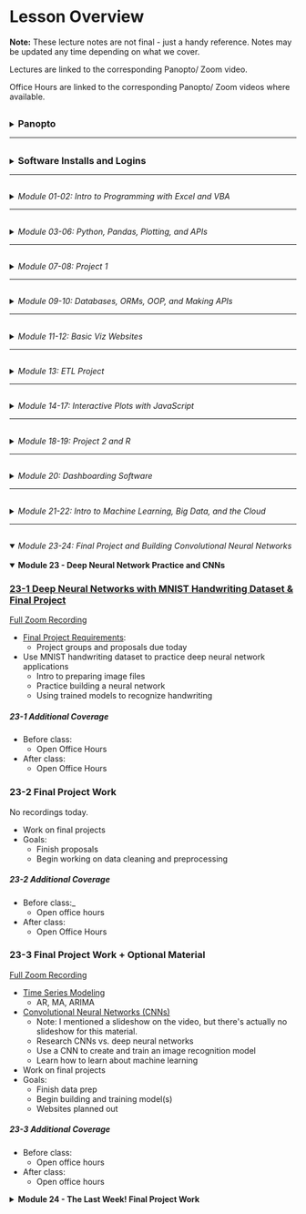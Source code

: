<!-- @format -->

# Lesson Overview

**Note:** These lecture notes are not final - just a handy reference. Notes may be updated any time depending on what we cover.

Lectures are linked to the corresponding Panopto/ Zoom video.

Office Hours are linked to the corresponding Panopto/ Zoom videos where available.

## <!-- 00 Panopto -->

<details><summary><h3 style="display: inline; padding-top: 0">Panopto</h3></summary>

_**NOTE:** As of day 11-3, Panopto has been discontinued as a Trilogy/ 2U resource. The Panopto recordings before that date should (?) continue to be accessible to you forever (but if they aren't, please use the Zoom links). For all lectures 11-3 and later, you will need to use the Zoom links._

Panopto recordings are searchable! Both audio and video feeds are processed.

To search within a specific video, open the video. The search bar appears on the left, under the camera feed. You can search multiple videos by using the search bar at the top of a Panopto folder.

Links to our class's Panopto folders are below. As part of your tuition, you have access to these videos forever.

Recordings:

* [Lecture Recordings](https://codingbootcamp.hosted.panopto.com/Panopto/Pages/Sessions/List.aspx?folderID=2c76d6e4-8319-419b-a635-ac8c003c1a6a)
* Office Hours Recordings
  + [Homework Help and Solutions](https://codingbootcamp.hosted.panopto.com/Panopto/Pages/Sessions/List.aspx?folderID=3e647d04-dc2b-4c88-9d07-ac8c01721eb8)
  + [Misc (i.e. Git tutorials, installs, career services chats)](https://codingbootcamp.hosted.panopto.com/Panopto/Pages/Sessions/List.aspx?folderID=b128a7f9-6114-4e56-8bc5-ac8c01725a4f)
  + [Open Office Hours Recordings (not always recorded, but when they are, they're here)](https://codingbootcamp.hosted.panopto.com/Panopto/Pages/Sessions/List.aspx?folderID=8efab66d-f657-4bec-8cab-acb60031f398)

<details><summary>Raw Files:</summary>
In case I forgot to include something in the processed videos above, you can check out the full class folder here:

* [Class Panopto Recordings](https://codingbootcamp.hosted.panopto.com/Panopto/Pages/Sessions/List.aspx?folderID=188ece76-73ee-44c8-ba5b-ac8b017afaad)
  + Contains all recordings (lecture, office hours, _and copies of the raw recordings before I combine them_).
  + Searching this folder will return duplicates because it includes those raw copies.
  + You can't see folders, so this will look empty (I put all the videos in folders). But you can search with the bar at the top and the videos will show up in the search results.

</details>

</details>

---

## <!-- 00 Installs -->

<details><summary><h3 style="display: inline; padding-top: 0">Software Installs and Logins</h3></summary>

Please consult your prework for the basic programs we install, such as Git Bash and Anaconda.

This list contains only the additional installs and API signups we cover in class.

You are free to use additional libraries for your projects; this list is just a reference.

<details><summary><strong>Excel Addons</strong></summary>

* Statistics Addon (Moving Average)
* Enable Developer Tools (VBA)

</details>

<details><summary><strong>VSCode Plugins</strong></summary>

* Windows users: Set Git Bash to your primary terminal.
* Rainbow CSV
* [Git Graph](https://marketplace.visualstudio.com/items?itemName=mhutchie.git-graph)
* Live Share
* Python (may already be installed)
* [SQLite](https://marketplace.visualstudio.com/items?itemName=alexcvzz.vscode-sqlite)
* Live Server

</details>

<details><summary><strong>Chrome Extensions</strong></summary>

* JSON Formatter (just google "json formatter chrome" and install whatever comes up first, they're all pretty much the same)

</details>

<details><summary><strong>Jupyter Extensions</strong></summary>

Be sure you are in your `PythonData` environment before running these install commands, or you'll install your extensions to the wrong environment.

* <details><summary>Enable Jupyter Extensions - DO THIS FIRST</summary>

  + Jupyter Lab
    - Be sure you've updated Jupyter: `pip install -U jupyterlab`.
    - If you don't see the Puzzle Icon on the left sidebar:
      - Install the latest version of nodejs from the node.js website.
      - Restart Jupyter
    - Click the puzzle icon on the left sidebar. Accept the disclaimer to enable extensions.
  + Jupyter Notebook

    - `pip install jupyter_contrib_nbextensions`
    - `jupyter contrib nbextension install --user`
    - Restart Jupyter and you should now see the "nbextensions" tab on the file directory page. Go there to read about and install all the supported Jupyter Notebook plugins, such as Hinterland (auto-complete).
    </details>

</details>

<details><summary><strong>Python Libraries</strong></summary>

* Anaconda
* `conda create -n PythonData python=3.6 anaconda`
* `citipy` (used for Homework only)
* `census`
* `gmaps` (Jupyter Extension)
* `conda install tensorflow` (doesn't work if you use pip)
* `mrjob`

</details>

<details><summary><strong>APIs</strong></summary>

* [SpaceX API](https://github.com/r-spacex/SpaceX-API)
* [Star Wars API](https://swapi.dev/)
* [A small NYT headlines scraper](http://nyt-mongo-scraper.herokuapp.com/api/headlines)
* [TVmaze API's Show Search endpoint](https://www.tvmaze.com/api#show-search)
* [World Bank API](https://datahelpdesk.worldbank.org/knowledgebase/topics/125589-developer-information)
* Requires sign up:
  + [OMDb API](http://www.omdbapi.com/apikey.aspx)
  + [New York Times API](https://developer.nytimes.com/accounts/create)
  + [OpenWeatherMap](https://openweathermap.org/guide#how)
  + [Quandl (stocks)](https://docs.quandl.com/docs#section-authentication)
  + [Mapbox](https://docs.mapbox.com/api/#access-tokens)
  + US Census API
  + Google Maps APIs (Maps JavaScript, Geocoding, and Places APIs)

</details>

<details><summary><strong>Databases</strong></summary>

* Postgres
  + Install both Postgres and PgAdmin
  + Mac Users: We recommend using homebrew to install postgres
* MongoDB
  + Windows Users: You may need to create your `C:\data\db` folder manually.
    - You should add the `bin` folder from your Mongo install to your Windows path.
    - You should see Mongo in your Windows Services list. _If you don't, you can still run mongo by using a terminal to run `mongod` in the background._
  + Mac Users: We recommend using homebrew to install mongo, and start your server with `brew services run mongodb-community`. You should now be able to read/ write to your MongoDB database.

</details>

<details><summary><strong>Cloud Systems</strong></summary>

* Heroku CLI (needed to deploy Flask applications to Heroku)
* Google CoLab - Hosted Jupyter Notebooks
  + We use these for machine learning at the end of class, but these are also a good way to get going with Python and Jupyter if you can't install locally.

</details>

</details>

---

## <!-- 01-02 Excel, VBA -->

<details><summary><em>Module 01-02: Intro to Programming with Excel and VBA</em></summary>

<br/>

<details><summary><strong>Module 01 - Excel</strong></summary>

### [01-1 Course Intro](https://codingbootcamp.hosted.panopto.com/Panopto/Pages/Viewer.aspx?id=945aebe9-2ac7-4112-8b25-ac8b018498d6)

[Zoom Recording](https://zoom.us/rec/share/VelJsDmIXp1E22mo9jBV0RH84kSuTrvZYrJByIc2d7n6w0cqfd_mi84j3DNA9g-m.8j8kRfchlyr8gxva)

* Introductions
* Thought experiments
* Data Modeling Strategy (Analytics Paradigm)

##### 01-1 Additional Coverage

* [Git Intro 1](https://codingbootcamp.hosted.panopto.com/Panopto/Pages/Viewer.aspx?id=ba3c7078-083f-44dd-9d7b-ac8c002bd395)
  + `git clone`
  + `git pull`
  + _Never_ edit files in the cloned folder!
    - Copy to "InClass" instead.
  + Bash Commands: `ls`, `cd`, `..`,  `open` (`explorer` on windows), `pwd`

### [01-2 Excel Basics](https://codingbootcamp.hosted.panopto.com/Panopto/Pages/Viewer.aspx?id=deaa8e10-66a1-46b5-9fc4-ac8d017d8fd3)

[Zoom Recording](https://zoom.us/rec/share/eiE-MNi53gYlq6Ku47iZXzdPWgCRWjD0XT2YD5gQlPvRkgVzwPXAhl88svKyvOFx._4NTCFe3ca-5rX7Q)

The first ~10 mins of this recording are missing, I go through how to navigate the Github repo. Read though the [README.md](../README.md) and this file, [00-Lecture-Overview](), to see what I covered.

* Functions and arguments
* Pivot Tables
* Formatting
* Vlookup
* Named Ranges
* Multiple worksheets
* Conditionals

##### 01-2 Additional Coverage

* [Git Intro 2](https://codingbootcamp.hosted.panopto.com/Panopto/Pages/Viewer.aspx?id=0a51cb65-a3a2-4762-9f9d-ac8e002cf338)
  + Git Installation
  + Adding SSH Key
  + (Training Wheels) "Open Terminal Window Here" from Finder and "Open Git Bash Here" from Windows Explorer
  + Review:
    - `git clone`
    - `git pull`
    - _Never_ edit files in the cloned folder!
      - Copy to "InClass" instead.
    - Bash Commands: `ls`, `cd`, `..`, `open` (`explorer` on windows), `pwd`
* Open OH for TA assistance (custom for questions/ install issues)

### [01-3 Excel Charting](https://codingbootcamp.hosted.panopto.com/Panopto/Pages/Viewer.aspx?id=43f4346a-f834-4b34-9e7b-ac8f00e95262)

[Zoom Recording](https://zoom.us/rec/share/fmOz8_8Wl1-GOzPdAeYYQEPCy2Jcw_qSDLBnQdnTf6qswoYTrRN7zttcqyrA4jQ.82I9y2-cjvPCI-Es)

* Line, Scatter, Bar, Pie charts
* Trend lines
* Pivot Charts
* Statistical Summaries
  + Variance, Standard Deviation
  + Z-Score
  + Outliers, Quartiles, Quantiles
  + Box-and-Whisker Plots

##### 01-3 Additional Coverage

* [01 Excel Homework Help 1/1](https://codingbootcamp.hosted.panopto.com/Panopto/Pages/Viewer.aspx?id=6f9e4a43-15a8-41d5-8960-ac8f0121f79a)
  + Conditional Formatting
  + Pivot Table Breakout Columns
  + Class Questions
    - Splitting categories
    - Date conversion
    - Finding live campaigns
    - Variance & Std Deviation
* Open Office Hours for install help/ questions

</details>

<details><summary><strong>Module 02 - VBA</strong></summary>

### [02-1 VBA Day 1 - Intro to Programming](https://codingbootcamp.hosted.panopto.com/Panopto/Pages/Viewer.aspx?id=6878a1ba-2284-4be5-bcca-ac920179fdf2)

[Zoom Recording](https://zoom.us/rec/share/ppVQMz497qsaYR6m9c1g_Ha13-rLeCjA-50lfeZagd2jRUlnu4kguONyp9sbAwtl.Yed1O_L7ildQuSAb)

* Installs
  + VSCode
    - Git Bash/ Terminal Integration
  + Excel Developer Tools
  + Excel Statistics Addon (for moving average calcs)
* Hello World!
* Excel Buttons
* Accessing Cells and Ranges in VBA
* Fundamentals of programming
  + Primitives (aka basic types)
  + Conditionals - `If`, `Elseif`, `Else`, `End If`
* Basics of navigating bash terminals
  + Bash Commands: `mkdir`, `~`, `code`, `cp`

##### 02-1 Additional Coverage

* After Class:
  + [02 VBA Homework Help 1/3](https://codingbootcamp.hosted.panopto.com/Panopto/Pages/Viewer.aspx?id=039eeab3-e6d4-4b6f-a2d1-ac93002bf51d)
    - Review of VSCode set up and creating a git repo (used a local repo tonight)
    - Getting started - reading values out of columns

### [02-2 VBA Day 2 - Loops](https://codingbootcamp.hosted.panopto.com/Panopto/Pages/Viewer.aspx?id=1c3aea1c-8b4d-4a60-acaa-ac94017e222f)

[Zoom Recording](https://zoom.us/rec/share/0KmRA_77KwCVgl_vbj7tPa2HxETLNBNF5pnu2eUFEQDTBmyU4wnXDwYtrt6wRpVC.s1W9NVKDOpEVd2KA)

* 2-1 Review Ex 09-10
* Warm up: 2-1 Ex 11
* Loops
* Conditionals (includes 2-1 Ex 12, 13)
* Installations for Module 3
  + Jupyter Notebook
  + Conda
  + Python

##### 02-2 Additional Coverage

* After Class:
  + [02 VBA Homework Help 2/3](https://codingbootcamp.hosted.panopto.com/Panopto/Pages/Viewer.aspx?id=36bfc6b0-594b-4b42-8ecc-ac9500165044)

### [02-3 VBA Day 3 - More Practice](https://codingbootcamp.hosted.panopto.com/Panopto/Pages/Viewer.aspx?id=65c42e5c-c01b-4954-ad66-ac9600ea57b5)

[Zoom Recording](https://zoom.us/rec/share/EDZ7fB3Q7SjF5o-pX3X_QwCcwMQFcYJGyhOvaLP1OYi8h01oWZTd2BNIk2BlnAm3.qISPBlONhBoRyy-j)

* Formatting sheets with VBA
* Nested Loops
* Lots of practice

##### 02-3 Additional Coverage

_No office hours before class._

* After Class:
  + [02 VBA Homework Help 3/3 - Creating a Github Repo](https://codingbootcamp.hosted.panopto.com/Panopto/Pages/Viewer.aspx?id=2b220836-c9c3-4b71-bfde-ac9601262249)

</details>

</details>

---

## <!-- 03-06 Python, Pd, Plots, JSON -->

<details><summary><em>Module 03-06: Python, Pandas, Plotting, and APIs</em></summary>

<br/>

<details><summary><strong>Module 03 - Python</strong></summary>

### [03-1 Python Day 1 - Intro to Programming](https://codingbootcamp.hosted.panopto.com/Panopto/Pages/Viewer.aspx?id=f26bdb6c-4160-4fb1-b0d1-ac9b0014dfc1)

[Zoom Recording](https://zoom.us/rec/share/4R8DGCJueVRRIMttMkEaR1Sru2EKXETTStLsBlo6SyTaC1oiFwjdr_X1Tv0eQzwA.AxyogBFtlgM-kbRe)

* Review Installations and PythonData environment
* Variables
* User Input
* Conditionals - `if`, `elif`, `else`
* Loops - `for` and **`while`**

##### 03-1 Additional Coverage

* Before Class:
  + 03 Python Installation Help
* After Class:
  + 03 Python Installation Help

### [03-2 Python Day 2 - CSVs, Python, and Lists](https://codingbootcamp.hosted.panopto.com/Panopto/Pages/Viewer.aspx?id=d1528e56-f864-4e8c-b13a-aca70183d34b)

[Zoom Recording](https://zoom.us/rec/share/meIovFPS_nXNvz5_BqglfKMr7MNFl6uB6VjLa-P0A4bL19LBRKyL-UrOSnm07EQ8.pN61E6sb2gLjjdfL)

* Review Python, VSCode, Git
* Conditionals - `if`, `elif`, `else`
* Loops - `for` and `while`
* Read/ write CSVs

##### 03-2 Additional Coverage

* Before Class:
  + Open Office Hours
* After Class:
  + [03 Python Homework Help 1/3 + Git LFS Install Help](https://codingbootcamp.hosted.panopto.com/Panopto/Pages/Viewer.aspx?id=b8ed0a29-1b4a-4817-a151-aca8002ccc5b)

### [03-3 Python Day 3 - Intermediate Python](https://codingbootcamp.hosted.panopto.com/Panopto/Pages/Viewer.aspx?id=f4d1e63f-83bb-4172-b10e-aca901833eba)

[Zoom Recording](https://zoom.us/rec/share/B_is_r9vb4vumdYez4HUN4X4h4ccwYvoBnDs5NofiKQWGDrPmetk_RpNDHnuzJmu.nZCxpbHwus-4AEyP)

* Dictionaries
* List Comprehensions
  + Btw, you can also do dictionary comprehensions ...
    - ... but we won't cover that just yet.
    - If you're comfortable with list comprehensions, check 'em out!
* Functions
  + Later on, we'll talk about using lists and dictionaries to pass arguments to functions
  + aka `*args` and `**kwargs`.
* Sets (Extra Material)

##### 03-3 Additional Coverage

* Before Class:
  + 03 Python Installation Help
* After Class:
  + [01 Excel Homework Solution](https://codingbootcamp.hosted.panopto.com/Panopto/Pages/Viewer.aspx?id=4109e75c-e5ab-4ab5-b7a2-acaa00310789)
  + [03 Python Help 2/3](https://codingbootcamp.hosted.panopto.com/Panopto/Pages/Viewer.aspx?id=b9996c0f-bb81-4aa2-8eba-acaa002c4c2b)

</details>

<details><summary><strong>Module 04 - Pandas</strong></summary>

### [04-1 Pandas Day 1 - Intro to DataFrames](https://codingbootcamp.hosted.panopto.com/Panopto/Pages/Viewer.aspx?id=35515ab7-1467-466e-a01e-acab00e7b104)

[Zoom Recording](https://zoom.us/rec/share/KaSkjCh3OJra4nkaGJQsW0C0ie0pS6UQkCtqRRSuHnS2Xrbgq2J3NJ22Q6_a5aA.NMb8-KZOK6GKNu3O)

* Intro to Jupyter Notebooks
* Review Python (`input`, loops, `open`, `csv.reader`, conditionals)
* Intro to Pandas
  + Lists/ dictionaries -> DataFrames
  + CSVs <-> DataFrames
* Intro to summarizing data

##### 04-1 Additional Coverage

_No office hours before class._

* After Class:
  + [03 Python Homework Help 3/3](https://codingbootcamp.hosted.panopto.com/Panopto/Pages/Viewer.aspx?id=51b0be79-29e6-4762-856d-acab0122cdd4)

### [04-2 Pandas Day 2 - Data Cleaning](https://codingbootcamp.hosted.panopto.com/Panopto/Pages/Viewer.aspx?id=169c97de-bad5-4a2a-9a3c-acae017c3cb3)

[Zoom Recording](https://zoom.us/rec/share/x06_PjAopyQVboitustDtDb8Cis5oAvtTHa8HHknPE7raRuwjoiY3cV0Z1NnAdbZ.hKxosNlzbZSWKC4f)

* Filtering (`loc` and `iloc`, `dropna`)
* Cleaning duplicates
* Data Types
* Grouped DataFrames and Aggregations
* Sorting

##### 04-2 Additional Coverage

* Before Class:
  + Open Office Hours
* After Class:
  + [04 Pandas Homework Help 1/3](https://codingbootcamp.hosted.panopto.com/Panopto/Pages/Viewer.aspx?id=1577f8b1-c832-479e-aca4-acaf002b0173)
  + [Personalizing Your Environments](https://codingbootcamp.hosted.panopto.com/Panopto/Pages/Viewer.aspx?id=081a7e4b-6281-4def-8cee-acaf003034e0)
    - Tips and Tricks for Jupyter 1/2
      - Enabling Jupyter Extensions
    - Pimp My Terminal 1/2
      - Terminal Emulators And U
        - Mac: iTerm (can also check out Alacritty, Kitty)
        - Windows: WSL2 (we'll be installing Alacritty later on)

### [04-3 Pandas Day 3 - Intermediate Data Cleaning](https://codingbootcamp.hosted.panopto.com/Panopto/Pages/Viewer.aspx?id=0111a9e1-7655-466e-9eb4-acb00174e990)

[Zoom Recording](https://zoom.us/rec/share/yoIHRInwoXfZs39AHNP6c_VBRFvXY4TESS_KyCS-ncbvP6v5pqaoXKUvsBPGMtgp.IrKyGCoNEoe80mgN)

* Merging DataFrames
* Binning
* Mapping (`df.map`)
* Fixing Bugs in Python

##### 04-3 Additional Coverage

* Before Class:
  + Open Office Hours
* After Class:
  + [04 Pandas Homework Help 2/3](https://codingbootcamp.hosted.panopto.com/Panopto/Pages/Viewer.aspx?id=5c80d4f4-6236-4247-b72c-acb1002c932b) - no audio, use the zoom recording

</details>

<details><summary><strong>Module 05 - Intro to Plots and Statistics</strong></summary>

### [05-1 Intro to Plots and Statistics Day 1 - Matplotlib](https://codingbootcamp.hosted.panopto.com/Panopto/Pages/Viewer.aspx?id=8a43e4aa-b707-4ad6-b300-acb200e88a3b)

[Zoom Recording](https://zoom.us/rec/share/E-T0EIiVPwf-K19J36Lqwr_Nr7qtmZHuYtY5QUf64Z0pXvJyQ7wlltLeTEf9tLeZ.CZZv1bbDFrUJOOFe)

* Using Matplotlib in Jupyter Notebook
  + Interactive and static inline plots
  + `%matplotlib notebook`
* Line, bar, scatter, pie charts
* Basic plot configuration

##### 05-1 Additional Coverage

_No office hours before class._

* After Class
  + [04 Pandas Homework Help 3/3](https://codingbootcamp.hosted.panopto.com/Panopto/Pages/Viewer.aspx?id=6c95b560-fde4-4b9a-8006-acb2011a423e)
  + [02 VBA Homework Solution](https://codingbootcamp.hosted.panopto.com/Panopto/Pages/Viewer.aspx?id=ecef5e6f-e35f-4448-9436-acb2011a5e9a)

### [05-2 Intro to Plots and Statistics Day 2 - Pandas Plots](https://codingbootcamp.hosted.panopto.com/Panopto/Pages/Viewer.aspx?id=6f5c8fc9-3175-4269-9184-acb5017dd703)

[Zoom Recording](https://zoom.us/rec/share/CGFjcZzfKql4Drn3uTqPoRQKYB_xrbN0IsRxf06oHF1cArUuI8xj2xGswg8VgmAl.OKLbwaQBH_Nm2nLv)

* `DataFrame.plot()`
* Line, bar, scatter, pie charts
* Pros & cons vs. Matplotlib

##### 05-2 Additional Coverage

* Before Class
  + [Open Office Hours](https://codingbootcamp.hosted.panopto.com/Panopto/Pages/Viewer.aspx?id=b858cdcf-e451-4c5e-a32a-acb5017b678c)
* After Class
  + Statistics (video canceled)
    - [You can review the following material instead (will be helpful for 05-3, but not required)](https://ucflkmdatapt1-3my1247.slack.com/archives/C01FDRD8LLF/p1611114150000300)
  + [05 Python Plotting Homework Help 1/3](https://codingbootcamp.hosted.panopto.com/Panopto/Pages/Viewer.aspx?id=b56bb2ba-4f6d-45fd-8f90-acb6002ce4eb)

### [05-3 Intro to Plots and Statistics Day 3 - Intro to Statistics](https://codingbootcamp.hosted.panopto.com/Panopto/Pages/Viewer.aspx?id=6b2d21d0-d0ab-475e-ab59-acb70182ff73)

[Zoom Recording](https://zoom.us/rec/share/rjUFF48z4L8bH88qIHovrk5bmumb_wy4aILlLkvmuxsI-FwsK5tOpJ5ZSFFRMh2B.NlQ4b0LYNlX0dKG3)

* Basic measures of central tendency: Mean, median, mode
* Variance and standard deviation
* Handling outliers
* Quartiles
* Standard Error calculations with `pandas`
* Error Bar plots with `pandas`
* Student's T-Test
* Fits and Regression with `pandas` and `scipy`

##### 05-3 Additional Coverage

* Before Class
  + [Open Office Hours](https://codingbootcamp.hosted.panopto.com/Panopto/Pages/Viewer.aspx?id=66a9c10c-9ff4-49b3-a197-acb70176bd09)
* After Class
  + [05 Python Plotting Homework Help 2/3](https://codingbootcamp.hosted.panopto.com/Panopto/Pages/Viewer.aspx?id=7aff4e7b-4533-4bb0-8222-acb8002bbcbd)
  + [Pimp My Terminal 2/2](https://codingbootcamp.hosted.panopto.com/Panopto/Pages/Viewer.aspx?id=8df929e2-92fa-4222-aae0-acb8002e37ca)
    - Easy Themes And Extensions with ZSH
      - Installing ZSH
      - Installing Oh-My-Zsh (for plugins)
      - Installing Powerlevel10k (snazzy theme)
      - What Is .zshrc Anyway?
        - Ok, so I didn't cover this, but this is basically a configuration file for your terminal settings! More literally, it contains code/ setup that gets run whenever you start your terminal.

</details>

<details><summary><strong>Module 06 - Python and APIs - Intro</strong></summary>

### [06-1 Python and APIs](https://codingbootcamp.hosted.panopto.com/Panopto/Pages/Viewer.aspx?id=158ace44-356c-4395-bbf3-acb900e832cf)

[Zoom Recording](https://zoom.us/rec/share/-nqKnHgCm9DWCQXrwPWdFKuJPsj1DwrW7rBFclpeEn7Lqr_ZGJYoEwO2LK0ISMnZ.psYAQn9ZQ2RPfWZy)

* GET requests using the `requests` library
* JSON -> Python dictionaries
* API Documentation and sign ups
  + SpaceX
  + swapi (Star Wars API)
  + Number Facts
  + OMDb
  + New York Times

##### 06-1 Additional Coverage

_No office hours before class._

* After Class
  + [05 Python Plotting Homework Help 3/3](https://codingbootcamp.hosted.panopto.com/Panopto/Pages/Viewer.aspx?id=7456f18c-b711-42fb-8c39-acb90123b132)
    - Also includes:
      - 04 Pandas HW Student Questions
      - 03 Python HW Student Questions
      - Jupyter Notebook Extensions and Markdown Viewer

### [06-2 Python and APIs - JSON](https://codingbootcamp.hosted.panopto.com/Panopto/Pages/Viewer.aspx?id=d7396e7d-5fe4-4f8a-90e6-acbc01849bb6)

[Zoom Recording](https://zoom.us/rec/share/yFDP0S9AF01LJWP79AzFG1CuYfFCbP-lSJAh2i_dAfpK5_WiFfKZcAzk4Web-rEF.TJlBL7rlIVGv44mN)

* More API practice
  + OpenWeatherMaps
  + WorldBank API
* JSON -> DataFrame
* Exception Handling (`try` and `except`)

##### 06-2 Additional Coverage

* Before Class
  + [Open Office Hours](https://codingbootcamp.hosted.panopto.com/Panopto/Pages/Viewer.aspx?id=33b84580-a017-4acc-8aa2-acbc017ab487https://codingbootcamp.hosted.panopto.com/Panopto/Pages/Viewer.aspx?id=33b84580-a017-4acc-8aa2-acbc017ab487)
* After Class
  + [06 APIs Homework Help 1/3](https://codingbootcamp.hosted.panopto.com/Panopto/Pages/Viewer.aspx?id=b6eb5af5-c81d-4567-a6ad-acbd003018ad)
    - Key: "Managing" your API keys and git (don't commit your api key to github!!)
      - We only touched on this briefly - I'll review in more detail Thursday.
  + [03 Python HW Solution](https://codingbootcamp.hosted.panopto.com/Panopto/Pages/Viewer.aspx?id=ff1d188b-dfc7-4975-9584-acbd001aec3b)

### [06-3 Python and APIs](https://codingbootcamp.hosted.panopto.com/Panopto/Pages/Viewer.aspx?id=81196c9d-3fcc-4eba-b8ea-acbe0181b70a)

[Zoom Recording](https://zoom.us/rec/share/wbOg9bWTKsALVp5LZ-vnzWvZRAmRPw5HSFB4HVyaACIETMYsk_suIoVgWJpANSUl.WteeBgJp1_XOJ7gJ)

* Practice Google Maps and Places APIs
* Visualizations with Maps
  + `gmaps` Jupyter Extension

##### 06-3 Additional Coverage

* Before Class
  + Open Office Hours
* After Class
  + [06 APIs Homework Help 2/3 - Hiding config.py with .gitignore](https://codingbootcamp.hosted.panopto.com/Panopto/Pages/Viewer.aspx?id=fb8155a9-f078-46ca-9b2c-acbf002cbc68)

</details>

</details>

---

## <!-- 07-08 Project 1 -->

<details><summary><em>Module 07-08: Project 1</em></summary>

<br/>

<details><summary><strong>Module 07 - Git Practice + Project 1</strong></summary>

### [07-1 In-Class Git Practice + Project 1](https://codingbootcamp.hosted.panopto.com/Panopto/Pages/Viewer.aspx?id=5c2c5789-91ee-43ff-9e08-acc000e9dd9f)

[Zoom Recording](https://zoom.us/rec/share/Q0HPPN8CjxeQRZBerueZuqo72lQ2UNgU_Yz0dwf07yf2qRU1cWVGsdIvJyBe_VBE.egx6PCsiK50PJOM2)

* Git Tutorial
  + Managing Git and Jupyter Notebooks
  + Git Branch and PR tutorial
  + Git Best Practices with small groups
* [Project 1 Guidelines](../Projects/Project-1)
* Project 1 Work

##### 07-1 Additional Coverage

_No office hours before class_

After Class:

* Open Office Hours

### [07-2 In-Class Git Practice + Project 1](https://codingbootcamp.hosted.panopto.com/Panopto/Pages/Viewer.aspx?id=56a95978-cf66-4d6b-9e50-acc301802d49)

[Zoom Recording](https://zoom.us/rec/share/qApaj6iOh08XaV425A2Ryj9ur2jaDRdXJ2U6j4Gu0JJEsZlo6nD_uhpA7KmzSn02.kiz3Ha39PvGhbPAz)

* Git Tutorial
  + Managing bad merges
  + Review of git branch and PR best practices
* Project 1 Work

##### 07-2 Additional Coverage

Before Class

* Open Office Hours

After Class

* Open Office Hours

### 07-3 Hypothesis Testing and Statistical Tests + Project 1

No Panopto recording for today (sub).

[Zoom Recording](https://zoom.us/rec/share/ooeL1U8_lDjqAE4pTvsYAsPH0lqufgxgpDfqI12fhWTdtTWOfltFWNtbZMpya8VN.LIl9ko5TogElnFd2)

* T-Test
* ANOVA
* P-Values
* Chi Square tests
* Project work

##### 07-3 Additional Coverage

Before Class

* Open Office Hours

After Class

* Open Office Hours
* Project work

</details>

<details><summary><strong>Module 08 - Project 1 + Presentations</strong></summary>

### 08-1 Project 1

No Panopto recording for today (sub).

[Zoom Recording](https://zoom.us/rec/share/_OwTF9IVcFyZ0TvsnJ_7rUVGyp2ynE3-duj67cY0c9z6Q5aHMS1OhrWOeTZhUwh3.fjxPD6viy2039Vtr)

* Install Postgres and pgAdmin
* Project work

##### 08-1 Additional Coverage

Before Class

* Open Office Hours

After Class

* Open Office Hours
* Project work

### 08-2 Project 1

Project work day = all-class open office hours, no recordings.

* Project work

##### 08-2 Additional Coverage

Before Class

* Open Office Hours

After Class

* Open Office Hours
* Project work

### [08-3 Project 1 Presentations](https://codingbootcamp.hosted.panopto.com/Panopto/Pages/Viewer.aspx?id=ef199b9c-e708-475b-af0f-accc01840507)

[Zoom Recording](https://zoom.us/rec/share/NNjvkumLMVKLd8CtyKQeDWVqk2GfvNkfOmi6t39ZhaeuV0kYJIWsutjmGHEOCY-_.7Ikq3DBqysBR0bRh?startTime=1613083553000)

_No after-class office hours today_

* Project Presentations

##### 08-3 Additional Coverage

Before Class

* Open Office Hours
* Presentation Prep

</details>

</details>

---

## <!-- 09-10 DBs, ORMs, OOP, APIs -->

<details><summary><em>Module 09-10: Databases, ORMs, OOP, and Making APIs</em></summary>

<br/>

<details><summary><strong>Module 09 - Databases (Postgres)</strong></summary>

### [09-1 Intro to Postgres](https://codingbootcamp.hosted.panopto.com/Panopto/Pages/Viewer.aspx?id=3f92c1b2-8bb7-4aa0-954a-accd0027382f)

[Zoom Recording](https://zoom.us/rec/share/a7HFneqEmgskH7EQRseDXjzlUvxFQqdx3ZGdg56Wl3G8jOTgSrjUy2YKR6RwLebn.RiwZbhmS-pAMKisg)

* Database vs. Schema
* Create a Database and tables
* pSQL data types
* Primary and Unique Keys
* CSV -> Database Table
* CRUD (Create, Read, Update, Delete) applications
  + Database commands: `INSERT`, `SELECT`, `UPDATE`, `DELETE`
* Joins

##### 09-1 Additional Coverage

* After Class
  + [09 Homework Help 1/3](https://codingbootcamp.hosted.panopto.com/Panopto/Pages/Viewer.aspx?id=405c9d30-6126-40f8-9374-acce0123a0ab)
  + [04 Pandas Homework Solution](https://codingbootcamp.hosted.panopto.com/Panopto/Pages/Viewer.aspx?id=52fd4e0e-30ee-4349-a77e-acce01240252)

### [09-2 Advanced Queries](https://codingbootcamp.hosted.panopto.com/Panopto/Pages/Viewer.aspx?id=25bd0495-1758-403f-a1e9-acd100f0877f)

[Zoom Recording](https://zoom.us/rec/share/Jk1sTae2AWw_CeWBlLfvGKSs5KiP25QZWbi8tBJOxHO_CXf1dCq-dKsZG0SlsnW_.Um9AqKSRmGemepcy)

* Aggregation Queries
* Subqueries (sub-selects)
* Views

##### 09-2 Additional Coverage

* Before Class
  + Project Grading (ping us on slack for questions)
* After Class
  + Project Grading
  + [09 Homework Help 2/3](https://codingbootcamp.hosted.panopto.com/Panopto/Pages/Viewer.aspx?id=ca748b1f-ce09-479c-8934-acd100faaaa9)
  + [05 Matplotlib Homework Solution](https://codingbootcamp.hosted.panopto.com/Panopto/Pages/Viewer.aspx?id=76558588-8ade-449b-a613-acd100fac89b)

### [09-3 Data Modeling](https://codingbootcamp.hosted.panopto.com/Panopto/Pages/Viewer.aspx?id=fbc023dd-8758-462c-b750-acd2003be1fb)

[Zoom Recording](https://zoom.us/rec/share/9x6RFB_IBpSidx1wVdHYGwKG_BoLXsCbXRJYvwJbrV5rwqn_DOTM9wX0CqW2CzQZ.uQTSyEy56vhtyGfP)

* Database Design Techniques And Best Practices
* Data normalization
* Data relationships
* ERD Diagrams - visualizing DB relationships

##### 09-3 Additional Coverage

* Before Class
  + Project Grading (ping us on slack for questions)
* After Class
  + [09 Homework Help 3/3](https://codingbootcamp.hosted.panopto.com/Panopto/Pages/Viewer.aspx?id=c9619169-1975-4646-9a50-acd2003c184c)

</details>

<details><summary><strong>Module 10 - Programming with SQLAlchemy (Advanced Databases) and Making APIs</strong></summary>

### [10-1 Intro to SQLAlchemy](https://codingbootcamp.hosted.panopto.com/Panopto/Pages/Viewer.aspx?id=19b433d4-dda3-4753-9c91-acd2003c482f)

[Zoom Recording](https://zoom.us/rec/share/_btT8UfiggmM7nUo-rckFM7zC3By-w9sjg0XRQwWBd2bxYGr-CPWV-6btKxssAag.szJpnfIhbECUZPap)

* SQLAlchemy
  + Connect to a database
  + Run raw queries using `engine.execute()`
  + CRUD (Create/ Read/ Update/ Delete) using ORM (Object Relational Models)
* Intro to Object Oriented Programming (OOP)
  + Creating Python classes to represent database tables (ORM)

##### 10-1 Additional Coverage

* After Class
  + [10 Homework Help 1/3](https://codingbootcamp.hosted.panopto.com/Panopto/Pages/Viewer.aspx?id=ccabeb2a-7379-4122-a655-acd501226fee)
  + [Opening SQLite Files With VSCode](https://codingbootcamp.hosted.panopto.com/Panopto/Pages/Viewer.aspx?id=8f1e7645-093e-4fac-8004-acd501257666)

### [10-2 SQLAlchemy ORM++](https://codingbootcamp.hosted.panopto.com/Panopto/Pages/Viewer.aspx?id=6b50246e-c705-4638-ab8d-acd5012c43a3)

[Zoom Recording](https://zoom.us/rec/share/yCTDTLGBLz_Drd8BXrzxElXkDuQNEC7JyILMoOWCqgaqcSrWm9j41UjbdWpoDSvt.aK3nd1wxOqyBhcmR)

* More practice creating and using ORM classes
* Using SQLAlchemy to inspect database:
  + Reflection (ORM with auto-generated classes)
  + Inspector - viewing database Schema
* Using Pandas to plot SQL results

##### 10-2 Additional Coverage

* Before Class
  + Open Office Hours
* After Class
  + [10 Homework Help 2/3](https://codingbootcamp.hosted.panopto.com/Panopto/Pages/Viewer.aspx?id=528c95df-bbd7-4bb3-822b-acd5012c65a0)

### [10-3 Flask + SQLAlchemy = My First API](https://codingbootcamp.hosted.panopto.com/Panopto/Pages/Viewer.aspx?id=bc4ec595-5c4a-489d-97ff-acda01758cec)

[Zoom Recording](https://zoom.us/rec/share/D4MCVHimV7WyQTiua9ILitU1wSu1lRa9WgioiP0IAOafHkFXpHkdxv9VEMhIdqR7.L8GtIsstYacKMAWh)

Today Chavon stops by for our midpoint :)

* Create and run a server with Flask
* Define endpoints
* Read query strings (i.e. function args) from GET requests
* Run database queries from an endpoint
* Return results as JSON

##### 10-3 Additional Coverage

* Before Class
  + Open Office Hours
* After Class
  + [10 Homework Help 3/3](https://codingbootcamp.hosted.panopto.com/Panopto/Pages/Viewer.aspx?id=86c8d7d5-4e9b-461f-924f-acdb002bc482)

</details>

</details>

---

## <!-- 11-12 Basic Viz Websites -->

<details><summary><em>Module 11-12: Basic Viz Websites</em></summary>

<br/>

<details><summary><strong>Module 11 - HTML</strong></summary>

### [11-1 Intro To HTML](https://codingbootcamp.hosted.panopto.com/Panopto/Pages/Viewer.aspx?id=9f2b49c5-8e89-4a94-915a-acdc00e80c9b)

[Zoom Recording](https://zoom.us/rec/share/rnDoKYv4TiJVsj7FOWALjM_FVtpHo_Db0BmMYOlrgkF7Q4mOXEFd517ECTRvCLel.oJqZXEl9Plc6fjXQ)

* Website Frontend Ingredients (HTML + CSS + JavaScript)
* DOM Basics
* Common HTML Tags
  + `<p>`
  + `<h1> - <h6>`
  + `<hr/>`
  + `<img/>`
  + `<ul>` / `<ol>` and `<li>`
  + `<table>`, `<th>`, `<tr>`, `<td>`
  + `<div>`
  + `<summary>`
* HTML Structure
  + Tags
  + Attributes
  + Sections of the document
* _NOTE_: Use Mozilla MDN for documentation, not W3Schools!!

##### 11-1 Additional Coverage

* After Class
  + [11 HTML Homework Help 1/3 - Wireframing Demo](https://codingbootcamp.hosted.panopto.com/Panopto/Pages/Viewer.aspx?id=5647fd96-69c2-4b59-8839-acdc0117eb07)
  + [06 APIs Homework Solution](https://codingbootcamp.hosted.panopto.com/Panopto/Pages/Viewer.aspx?id=848027fc-d816-455f-9ff3-acdc01180358)

### [11-2 Styling (CSS) and Deploying Static Sites Using Github Pages](https://codingbootcamp.hosted.panopto.com/Panopto/Pages/Viewer.aspx?id=f5c9aa15-4f5b-4a03-93e7-acdf01761692)

[Zoom Recording](https://zoom.us/rec/share/Xs6gAjHcm4F56-ylfTOCvVN-MVsS8Bn05Rk1dbwyPGiuF1ppgYRN_2Z4x6rIaT6A.XUDVpuY_s_E6C2zJ)

* CSS Basics: styling and positioning elements
* Box Model of HTML elements
* Github Pages **(Needed for your Career Services Milestones)**

##### 11-2 Additional Coverage

* Before Class
  + Open Office Hours
* After Class
  + [11 HTML Homework Help 2/3 - Wireframing Demo](https://codingbootcamp.hosted.panopto.com/Panopto/Pages/Viewer.aspx?id=005a62d3-c67e-4add-823f-ace0002dc516)

### [11-3 Mobile-first (Responsive) CSS](https://zoom.us/rec/share/s0xB4D_-2g5_PBsjxX-P1qindwU3PjW09Hk40Eor-zCGlvQitNa8gUKGfKdEWQSb.MN2POHMS9hnyw2xf)

Starting today, we no longer use Panopto as a recording tool. You will still be able old links using Panopto, but going forward, each class video will be recorded on Zoom in one continuous stream.

* Media Queries
* Bootstrap (CSS library by Twitter) and the Bootstrap Grid
* Using Bootstrap to get a website up and running quickly

##### 11-3 Additional Coverage

* Before Class
  + Open Office Hours
  + ETL Project Questions
* After Class
  + 11 HTML Homework Help 3/3

</details>

<details><summary><strong>Module 12 - Web Scraping, Document Databases (NoSQL), and Making Data Viz Websites</strong></summary>

### [12-1 Intro to MongoDB](https://zoom.us/rec/share/ooUjajWiU2hwPxuOdIpEHCJRr_ebI391iXAXmkKh3U9wbop8zVBIYr1ppJp4SGK3.2kdGXeM_-ESfH6LX)

* ETL Project Questions
* Installing and Connecting to MongoDB
* Using the Mongo Shell for CRUD
* Using PyMongo for CRUD with Python

##### 12-1 Additional Coverage

* After Class
  + 12 Web Scraping Homework Help 1/3
  + One-On-Ones 1/3 (not recorded ofc)

### [12-2 Simple Web Scraping](https://zoom.us/rec/share/_8etoRMgpnAPLBjqLO9eaYI8LgchLE0jzCRxATqlxUF0A5efThEhWA1VCj0r4ncu.FW2oZn6sjHeL5PA1)

* Use BeautifulSoup to scrape websites with Python
  + `html.parser` and `lxml` parser
* Use Pandas to scrape websites
* Save results to MongoDB
* Use Splinter (with chromedriver) to scrape websites

##### 12-2 Additional Coverage

* Before Class
  + Open Office Hours
* After Class
  + 12 Web Scraping Homework Help 2/3
  + One-On-Ones 2/3 (not recorded ofc)

### [12-3 BeautifulSoup + MongoDB + (new) Serving Templates With Flask](https://zoom.us/rec/share/bXftVis7OrUjptOexrkEzD1KCu5_zc0NhKLpHF10_-DsjIbGg8xQAocIXMQ0CAZo.P-gsZhPLp1sE6B8H)

* Use and render flask templates
* Integrate MongoDB data into Flask Templates
  + Include static resources (i.e. css files) in Flask Templates via `static` folder
* Capstone: Allow client to trigger a web scrape using Flask, then view results
* ETL Project Overview and Questions

##### 12-3 Additional Coverage

* Before Class
  + Open Office Hours
* After Class
  + 12 Web Scraping Homework Help 3/3
  + One-On-Ones 3/3 (not recorded ofc)

</details>

</details>

---

## <!-- 13 ETL Proj -->

<details><summary><em>Module 13: ETL Project</em></summary>

<br/>

<details><summary><strong>Module 13 - ETL Project</strong></summary>

### [13-1 Project Guidelines and Warm Up Exercise](https://zoom.us/rec/share/KC6zaiQyaOpCBfol1kbh6vTjoxueM7IKRGagAjyZ5cwO6eW4eZBP76n08n0G1441.qw-wuv0vOW0-O96e)

* ETL with Pandas warm up
* Project Overview - the audio's missing for part of this, grab us for any questions.
* Today's Project Goals:
  + Project Proposals Due
  + Retrieve Datasets
  + Review Data Structures
  + Database ERD design
  + Discuss your websites

##### 13-1 Additional Coverage

* After Class
  + Open Office Hours
  + 11 Web Homework Solution
  + 10 SQLAlchemy Homework OSlution

### 13-2 ETL Project Work Day

No recording today.

* Project Work
* Today's Project Goals:
  + Load Datasets into Database
  + Design and split up website work
    - APIs
    - Documentation
    - Visualization/ Project Analysis

##### 13-2 Additional Coverage

* Before/ During Class:
  + Open Office Hours
* After Class:
  + Deploying to AWS EC2 with Dokku

### [13-3 ETL Project Work Day](https://zoom.us/rec/share/GxH0FTGXLNgssIYYIhxNjX-ov5vCtAuIqegUNKNFu9t-MoqPI1mtKA_0eok5FOMT.kah4dw0nLG657_yj)

The recording only contains the homework solutions.

* Project Work
* Today's Project Goals:
  + Finish your documentation
  + Submit your projects

##### [13-3 Additional Coverage](https://zoom.us/rec/share/GxH0FTGXLNgssIYYIhxNjX-ov5vCtAuIqegUNKNFu9t-MoqPI1mtKA_0eok5FOMT.kah4dw0nLG657_yj)

* Before Class
  + Open Office Hours
* After Class
  + 09 SQL Homework Solution
  + 10 SQLAlchemy Homework Solution

</details>

</details>

---

## <!-- 14-17 JS, Plots -->

<details><summary><em>Module 14-17: Interactive Plots with JavaScript</em></summary>

<br/>

<details><summary><strong>Module 14 - Intro To JavaScript</strong></summary>

### [14-1 JavaScript Syntax](https://zoom.us/rec/share/i9U7Mh9CG09gBbCRGzygFvFESqBir4r96NybuO0jZhxpsdRlgZ7RPMtHAOUjkgo.Xf0qO_AuoajGpMbH?startTime=1616245107000)

* Variables, data types, statements
* Functions, loops, if/else
* Arrays
* Using built-in functions

##### 14-1 Additional Coverage

* After Class
  + 14 JavaScript Homework Help 1/3
    - Further Reading:
      - [🤪 A list of funny and tricky JavaScript examples](https://github.com/denysdovhan/wtfjs)
      - [Semicolons in JavaScript](https://flaviocopes.com/javascript-automatic-semicolon-insertion/)

### [14-2 Tables, Functional Programming, Objects](https://zoom.us/rec/share/ZGwYAPK4gu0Qr8SRPbiHrq2BTPMNdYw08N7MdchZhs699Mku365vzQnNrPQ1w0Ya.a-CxIkg3jebXwpdF)

* Using `foreach`, `map`, and `filter`
* Updating and iterating through JavaScript Objects
* Callbacks
* Arrow Functions (ES6 Syntax)
* Bootstrap HTML Tables

##### 14-2 Additional Coverage

* Before Class
  + Open Office Hours
* After Class
  + 14 JavaScript Homework Help 2/3
    - Further Reading:
      - [.forEach(), .map(), .filter() .... What's the difference?](https://dev.to/ogwurujohnson/foreach-map-filter--whats-the-difference-304l)

### [14-3 D3 for DOM Manipulation](https://zoom.us/rec/share/ZG06wUbycF16r7DzzTGC_bWcWETHumupsAcWIyy4a1FjWKHmhspayX7Y8WuoGNCB.6P1umhUo2mN0COMq)

* D3 DOM selection
* Building a table with D3
* Events
* `this`
* Making your website dynamic
* Arrow Functions and `this`

##### 14-3 Additional Coverage

* Before Class
  + Open Office Hours
* After Class
  + 14 JavaScript Homework Help 3/3
  + Ex 09 Solution
  + More on how HTML forms work

</details>

<details><summary><strong>Module 15 - Interactive Plots with Plotly</strong></summary>

### [15-1 Plotly Basics](https://zoom.us/rec/share/jHTccpYQ8VDk_vpPmMerRYWGGuuwk192e7bmlPtj353WItbyrtuGglfay8oo9ocL.lJpBda3JEEbBAm48)

* Line and Bar Charts with Plotly.js
  + `layout` - altering the plot design
  + Interactive plots
* JavaScript `math` library
* More Functional Programming practice

##### 15-1 Additional Coverage

* Before Class
  + Open Office Hours
* After Class
  + 15 Plotly Homework Help 1/3

### [15-2 Advanced Charts in Plotly](https://zoom.us/rec/share/FUEEb1UxrQT6icOWRhb1zqIFZEqJlIEtmNxeC0arlUsnFxqfXbaDWPiR8NY8Y6gL.hDVIPZZumQn-ugPT)

* Additional JavaScript methods (`array.sort`, `array.slice`)
* Charting data from APIs
* Additional plot types (box and pie plots)
* Adding dropdowns and click events
* Dynamic charts with `Plotly.restyle()`

##### 15-2 Additional Coverage

* Before Class
  + Open Office Hours
* After Class
  + 15 Plotly Homework Help 2/3

### [15-3 ... And Even More Cool Stuff Featuring Plotly](https://zoom.us/rec/share/U8wXdbwtASqgQmEfFXBEmt8_FXsBksdlU6xuh37Vq0dHXCefjqnTg9f5d7bZdP-4.DsAiCzSn2Kl9OmaT?startTime=1617317705000)

[Full Zoom Recording](https://zoom.us/rec/share/kwmLSeC4LaZAD1P2pn8Po-2eerXnZp_C6GkBdValVr7JU0c1QL8Fy339SMEhJBK1.7CkPQrXVbDnnIw0f)

* `switch` statements
* More plot types (candlestick plots)
* Flask and Plotly
* Create and deploy dashboards using Github Pages

##### 15-3 Additional Coverage

* After Class
  + [15 Plotly Homework Help 3/3](https://zoom.us/rec/share/U8wXdbwtASqgQmEfFXBEmt8_FXsBksdlU6xuh37Vq0dHXCefjqnTg9f5d7bZdP-4.DsAiCzSn2Kl9OmaT?startTime=1617327227000)

</details>

<details><summary><strong>Module 16 - Data Binding and SVG Basics with D3</strong></summary>

### [16-1 D3 Fundamentals](https://zoom.us/rec/share/kkiw1yraPXd9eisnygKBz0Z05x7SdQtxghXll4gXN1X41ihxDqwsBhxmevq6mnBy.LXX3ugWRP3icVKqF?startTime=1617454816000)

[Full Zoom Recording](https://zoom.us/rec/share/YMiedCOblhmxnzC-iINmm4iQzms1eKjFJILXkQ8FlzaMKSTHfI6rEyOlzw33vUXT.W8bQMMyU_DXNEIy7)

* What is an SVG?
* D3 Databinding (with SVGs and other DOM elements)
* Bar Charts using D3

##### [16-1 Additional Coverage](https://zoom.us/rec/share/kkiw1yraPXd9eisnygKBz0Z05x7SdQtxghXll4gXN1X41ihxDqwsBhxmevq6mnBy.LXX3ugWRP3icVKqF?startTime=1617467559000)

* Before Class
  + Open Office Hours
* After Class
  + 16 D3 Homework Help 1/3

### [16-2 More D3 Fundamentals](https://zoom.us/rec/share/SSTr0EETpnNYodA7X5PcP1LUCvHB7X4CYvQGETXyXXf2EHrRYcxdIReC5xfAIF2h.oY0WNPuc7VNPZZAZ?startTime=1617748331000)

[Full Zoom Recording](https://zoom.us/rec/share/4hTDMa918ysatOB5Xe5jaWlZpOHpbncfpsA1u4Ky_B_Hm-QB2mzwTlz7UYeBVyVO.p_-RuFHmvSMcy_Fu)

* More charts with D3
* Scaling data using D3
* Building axes with D3

##### 16-2 Additional Coverage

* Before Class
  + Open Office Hours
* After Class
  + [16 D3 Homework Help 2/3](https://zoom.us/rec/share/SSTr0EETpnNYodA7X5PcP1LUCvHB7X4CYvQGETXyXXf2EHrRYcxdIReC5xfAIF2h.oY0WNPuc7VNPZZAZ?startTime=1617759150000)
  + [12 Web Scraping Homework Solution](https://zoom.us/rec/share/SSTr0EETpnNYodA7X5PcP1LUCvHB7X4CYvQGETXyXXf2EHrRYcxdIReC5xfAIF2h.oY0WNPuc7VNPZZAZ?startTime=1617760414000)

### [16-3 Advanced D3](https://zoom.us/rec/share/39x9ffrv0PwoD9l2Tfs_JT5AARK3ORMMDXZtM7wUlTI4CLo2G-XP7gW_3x8fwwvu.l-l-eEyHovJX9SKS?startTime=1617921058000)

[Full Zoom Recording](https://zoom.us/rec/share/7jfMETDpa2JNbHstnNxZqWSn4e41OaRTr_COssXqMID411NFCYf9LLsjPzaBK6t-.8OghSZzh1yzHv5Rj)

* Multi-Plots with D3
* Adding transitions, tooltips, and event listeners to your plots with D3
* JavaScript - clean coding by reusing your code

##### 16-3 Additional Coverage

* Before Class
  + [Open Office Hours](https://zoom.us/rec/share/39x9ffrv0PwoD9l2Tfs_JT5AARK3ORMMDXZtM7wUlTI4CLo2G-XP7gW_3x8fwwvu.l-l-eEyHovJX9SKS?startTime=1617917907000)
* After Class
  + [16 D3 Homework 3/3](https://zoom.us/rec/share/39x9ffrv0PwoD9l2Tfs_JT5AARK3ORMMDXZtM7wUlTI4CLo2G-XP7gW_3x8fwwvu.l-l-eEyHovJX9SKS?startTime=1617932246000)

</details>

<details><summary><strong>Module 17 - Interactive Mapping with Leaflet.js</strong></summary>

### [17-1 Leaflet Basics](https://zoom.us/rec/share/6P8SPFiw_saa5AvBgdh8Pb4NhMCitJadbfzHiTOI6QE74eRMk-Eeo_hdcNQ9Z76F.b4xKMep_pJzp_irv?startTime=1618060334000)

[Full Zoom Recording](https://zoom.us/rec/share/cjx_NumvJdFTJZWQS7zk6ODe86KVAXfOfaCtz9CD4xf5XPZf9-m1L1xrgPsIXWa5.q65r51Nxnv9qVJRv)

* Map visualization examples
* Leaflet.js basics
  + Creating a map
  + Plotting data on a map (markers)
  + Map layers
* GeoJSON

##### 17-1 Additional Coverage

* Before class
  + Open Office Hours
* After class
  + [17 Leaflet Homework Help 1/1](https://zoom.us/rec/share/6P8SPFiw_saa5AvBgdh8Pb4NhMCitJadbfzHiTOI6QE74eRMk-Eeo_hdcNQ9Z76F.b4xKMep_pJzp_irv?startTime=1618072643000)
  + [14 JavaScript Homework Solution](https://zoom.us/rec/share/6P8SPFiw_saa5AvBgdh8Pb4NhMCitJadbfzHiTOI6QE74eRMk-Eeo_hdcNQ9Z76F.b4xKMep_pJzp_irv?startTime=1618073752000)

### [17-2 More Interesting Leaflet](https://zoom.us/rec/share/1XmkQEj20yTNadWS-ptInYfZb7m94OF9tmZh5DVUJz18q-8UhvqQUlV4BEDxg_6X.R7Ma2DrBe9om7m5p)

* Intro to JS Plugins via Leaflet plugins
* Effective visualization using maps
  + Clusters
  + Choropleths
  + Heatmaps
* Customizing your own maps with plugins

##### 17-2 Additional Coverage

* After class
  + Open Office Hours

### [17-3 Leaflet Mini-Project + Project 2 Proposals](https://zoom.us/rec/share/wEHC2LY_5OizzYeHJZSU5h_MmtMJ9e9r2JubjT7qYKsr1QNgfDrJs60u2DkVh0YG.ThPsyyRapMgFnLDk)

* Citi Bike mini-project
* Project 2 proposals
  + Project 2 requirements

##### 17-3 Additional Coverage

* After class
  + Open Office Hours

</details>

</details>

</details>

---

## <!-- 18-19 R and Project 2 -->

<details><summary><em>Module 18-19: Project 2 and R</em></summary>

<br/>

<details><summary><strong>Module 18 - Intro to R and Project 2 Work</strong></summary>

### [18-1 Intro to R (and Project 2 Work)](https://zoom.us/rec/share/AK4t1xAeK7eejOM7dC_OskO2pmHlJrblO87sqBlTVFZG_pw6k3x4OTgzg0gzAuE.Va88crtLtjNvBD_i)

* R environment set up
* How to use R Studio
* R Basic Data Types
* Intro to Project 2; second half of class is Project 2 Work
* Today's Project Goals:
  + Find a data source
  + Get high-level approval for your projects

##### 18-1 Additional Material

* After Class
  + Open Office Hours

### 18-2 Project 2 Work

No recording today.

* R day 2 postponed
* Project 2 work and proposal review

##### 18-2 Additional Material

* Before Class
  + Open Office Hours
* After Class
  + Open Office Hours

### 18-3 R and Tibbles (and Project 2 Work)

[Full Zoom Recording](https://zoom.us/rec/share/i_fIVh8VIwKAcZra0m7L7pCzfYjvfBsMwBzfxJ3HNTT9T13sXV81n0RA_-oQ2lo.A4r4vF11BN6O2ufn)

* During Class (optional videos, Heroku will be covered again later)
  + [Practice with R's `tibbles` (DataFrames/ arrays) - includes material from day 1](https://zoom.us/rec/share/oR8EWWUhBQy_3WUShlt67oZNLELRT2Fn6rBVU6eiT2u-v37Yliv7vgHBkbBlnA8.JznJSaq9m4T55NUT?startTime=1619128337000)

  -[~~14 JS Homework Solution~~ Whoops, check 17-1 for this, already released](https://zoom.us/rec/share/oR8EWWUhBQy_3WUShlt67oZNLELRT2Fn6rBVU6eiT2u-v37Yliv7vgHBkbBlnA8.JznJSaq9m4T55NUT?startTime=1619136382000)

  + [How to deploy your projects using Heroku + Heroku Postgres](https://zoom.us/rec/share/oR8EWWUhBQy_3WUShlt67oZNLELRT2Fn6rBVU6eiT2u-v37Yliv7vgHBkbBlnA8.JznJSaq9m4T55NUT?startTime=1619136968000)
    - Git Demo Repo: https://github.com/froggercat-work/simple-flask-deploy

##### 18-3 Additional Material

* Before Class
  + Open Office Hours
* After Class
  + Open Office Hours

</details>

<details><summary><strong>Module 19 - Project 2 Work</strong></summary>

### 19-1 Project 2 Work

No recording today.

* During Class
  + Open Office Hours

##### 19-1 Additional Material

* Before Class
  + Open Office Hours
* After Class
  + Open Office Hours

### 19-2 Project 2 Work

No recording today.

* During Class
  + Open Office Hours

##### 19-2 Additional Material

* Before Class
  + Open Office Hours
* After Class
  + Open Office Hours

### [19-3 Project 2 Presentations](https://zoom.us/rec/share/XXQxEKCSYVxyON0Uzn-v3OKMibxPGZDlqhffQYFC8kdJmL4jnW9re1_CbStxLy2n.xFPPMJsAJRkqdPo1)

* Presentation Recordings:
  + [Brook Miller, Candi Shanks, Gregory Brown](https://zoom.us/rec/share/7D4KNdp8j0J_qyLMUCQHI2QIq8147sj8gi7xfGVo3Z1l28cZx9-sjViCUXKVABJH.JPpJdbALh0ReMkvS?startTime=1619736084000)
  + [Altricia Latimer, Christina Gangi, JJ Williams, Sam Azhari](https://zoom.us/rec/share/7D4KNdp8j0J_qyLMUCQHI2QIq8147sj8gi7xfGVo3Z1l28cZx9-sjViCUXKVABJH.JPpJdbALh0ReMkvS?startTime=1619736912000)
  + [Howard Mayorga, Ian Correa, Kim Sommer, Stephanie Rivas](https://zoom.us/rec/share/7D4KNdp8j0J_qyLMUCQHI2QIq8147sj8gi7xfGVo3Z1l28cZx9-sjViCUXKVABJH.JPpJdbALh0ReMkvS?startTime=1619737908000)
  + [Alex Martinez, Corrie Thomas, Tabitha Head, Dan Larson](https://zoom.us/rec/share/7D4KNdp8j0J_qyLMUCQHI2QIq8147sj8gi7xfGVo3Z1l28cZx9-sjViCUXKVABJH.JPpJdbALh0ReMkvS?startTime=1619739729000)
  + [Alciluz Gomez, Jose Robles, Phillip Ogborn](https://zoom.us/rec/share/7D4KNdp8j0J_qyLMUCQHI2QIq8147sj8gi7xfGVo3Z1l28cZx9-sjViCUXKVABJH.JPpJdbALh0ReMkvS?startTime=1619740963000)
* [Tableau installs after presentations + Questions](https://zoom.us/rec/share/7D4KNdp8j0J_qyLMUCQHI2QIq8147sj8gi7xfGVo3Z1l28cZx9-sjViCUXKVABJH.JPpJdbALh0ReMkvS?startTime=1619742155000)

_No office hours today, enjoy your break!_
(If there are questions we're happy to stay if needed.)

</details>

</details>

---

## <!-- 20 Tableau -->

<details><summary><em>Module 20: Dashboarding Software</em></summary>

<br/>

<details><summary><strong>Module 20 - Tableau</strong></summary>

### 20-1 Intro to Tableau

[Full Zoom Recording](https://zoom.us/rec/share/7V_QnU1sdAgR1Aq0tiPp0zh0L2dl-buTGR03Dqw3v6gDMt8t4v5iaDdPw2qKrePf.a9LjOkKxGWxzeDlR)

Accidentally broke the lecture recording into two files:

* [First 40m of class](https://zoom.us/rec/share/bOo4vrLddW-aUfhkzceGYgzyFf5-BNMns3cv3rg1qPs62X1pAQdkGhaLXaCqb1PL.1SGtwvrbACFPyy-8?startTime=1619874663000)
* [Rest of class](https://zoom.us/rec/share/bOo4vrLddW-aUfhkzceGYgzyFf5-BNMns3cv3rg1qPs62X1pAQdkGhaLXaCqb1PL.1SGtwvrbACFPyy-8?startTime=1619877609000)

* Loading data into Tableau
* Building basic visualizations
  + Dimensions
  + Measures
  + Columns
  + Rows
  + Marks
  + Filters
* Data Joins
* Tableau Stories

##### 20-1 Additional Coverage

* After class
  + [Tableau Homework Help 1/3](https://zoom.us/rec/share/bOo4vrLddW-aUfhkzceGYgzyFf5-BNMns3cv3rg1qPs62X1pAQdkGhaLXaCqb1PL.1SGtwvrbACFPyy-8?startTime=1619887312000)

### [20-2 Calculations and Grouping in Tableau](https://zoom.us/rec/share/uzlxVdG95ST4oak4ijovSR42c8bghVPnD1P38DBVaqV39BZxdQhnR1UECHJLM7Hv._sHBOxrG3tU7FIlx?startTime=1620167390000)

[Full Zoom Recording](https://zoom.us/rec/share/RFIN0NMXciUnRFOlpB3T_YcQGOMboTy2puGJtjFkrlZmBHqgluJMXfGFPyC7BJPo.29Q8J2O6hRaMWI4t)

* Groups and Sets
* Calculations
* Maps
* LOD (Level of Detail) calculations

##### 20-2 Additional Coverage

* After class
  + [Tableau Homework Help 2/3](https://zoom.us/rec/share/uzlxVdG95ST4oak4ijovSR42c8bghVPnD1P38DBVaqV39BZxdQhnR1UECHJLM7Hv._sHBOxrG3tU7FIlx?startTime=1620178230000)

****

### [20-3 Dashboard A-Z](https://zoom.us/rec/share/Y9vkvGoOv6P6TIkg8L1N41SOzWSlgrZn8Kpf_fTRS6hVcx-MAUzLDkT9Gz03E0A7.epz_S1JyqdxVXReW?startTime=1620340270000)

[Full Zoom Recording](https://zoom.us/rec/share/CfK6wRpH_fHSnlkQFHgPoD23W9_Uy-ZXJT4X9WSfzk2xrMllEGswxyVoWa-I1vpU.xf5KE1jrqy1hynGQ)

* More practice with Tableau:
  + More exploratory data analysis using Tableau.
  + Cleaning data before visualizing.
  + Creating Tableau dashboards.

##### 20-3 Additional Coverage

* After class
  + [Tableau Homework Help 3/3](https://zoom.us/rec/share/Y9vkvGoOv6P6TIkg8L1N41SOzWSlgrZn8Kpf_fTRS6hVcx-MAUzLDkT9Gz03E0A7.epz_S1JyqdxVXReW?startTime=1620350783000)

</details>

</details>

---

## <!-- 21-22 Machine Learning -->

<details><summary><em>Module 21-22: Intro to Machine Learning, Big Data, and the Cloud</em></summary>

<br/>

<details><summary><strong>Module 21 - Intro to Machine Learning</strong></summary>

### [21-1 Regression with Machine Learning Using Linear Models](https://zoom.us/rec/share/djoTHVXsfzlAvE8_VMm-1vMGbPAOOuhU5yrZuSXCwMMJADg9MHbTm4BIj5hzMRAq.TRtFwuFvWuMKS7bm)

* Difference between linear and non-linear data
* Using machine learning for regression analysis
* Quantify and validate linear machine learning models
* Preprocessing Data: Scaling and normalization

##### 21-1 Additional Coverage

* Before Class
  + Open Office Hours
* After Class
  + Open Office Hours

### [21-2 Fundamentals of Machine Learning Classification Algorithms](https://zoom.us/rec/share/lCNXmAewFCmGmjo1WdP9aM0MQqyeJTZ4fZW-hIwpQMML3q34qlUEB6wFrQBi_lbO.lRVg_4BCqTSHeYNf?startTime=1620772330000)

[Full Zoom Recording](https://zoom.us/rec/share/cpwz0NUr1GZlIjX1YVeR4dvjoIrC-hlMz8r6EeWBApAnIbmhg0URGMFwzHVTnXpy.cHiP-TqP67Hgu1hz)

* Classification Algorithms:
  + Logistic Regression
  + SVM (Support Vector Machine)
  + KNN (K Nearest Neighbors)
  + Decision Trees
  + Random Forests
* Quantify and validate classification machine learning models
* Hypertuning classification algorithms using GridSearchCV

##### 21-2 Additional Coverage

* Before class
  + Open office hours
* After class
  + [21 Machine Learning Homework Help 1/2](https://zoom.us/rec/share/lCNXmAewFCmGmjo1WdP9aM0MQqyeJTZ4fZW-hIwpQMML3q34qlUEB6wFrQBi_lbO.lRVg_4BCqTSHeYNf?startTime=1620783510000)
  + [15 Plotly Homework Solution](https://zoom.us/rec/share/lCNXmAewFCmGmjo1WdP9aM0MQqyeJTZ4fZW-hIwpQMML3q34qlUEB6wFrQBi_lbO.lRVg_4BCqTSHeYNf?startTime=1620784296000)

### [21-3 Intro to Unsupervised Machine Learning: Neural Networks and KMeans Clustering](https://zoom.us/rec/share/3zzG7nAjNsUMMDGRNzmTE0w2Azl8K5rk1qKwjDxL_RwLbBtEc9vUu4vnNoVa7TKj.XhPUoJeD3Ah1zq8y?startTime=1620945115000)

[Full Zoom Recording](https://zoom.us/rec/share/AWlprpUoXJ4BC9NLOOnd3ATfvkHL6lMsWRQPco9imjteLUMnu_IcsY_tSKYHtlg7.GXasqUVFU3CvE8gA)

* When to use neural networks
  + As opposed to tuning previously shown Algorithms
* Deep Learning: Neural Networks versus Deep Neural Networks
* Building our own neural networks with Keras
* KMeans Clustering Algorithm

##### 21-3 Additional Coverage

* After class
  + [16 D3 Homework Solution](https://zoom.us/rec/share/3zzG7nAjNsUMMDGRNzmTE0w2Azl8K5rk1qKwjDxL_RwLbBtEc9vUu4vnNoVa7TKj.XhPUoJeD3Ah1zq8y?startTime=1620956290000)
  + [21 Machine Learning Homework Help 2/2](https://zoom.us/rec/share/3zzG7nAjNsUMMDGRNzmTE0w2Azl8K5rk1qKwjDxL_RwLbBtEc9vUu4vnNoVa7TKj.XhPUoJeD3Ah1zq8y?startTime=1620957223000)

</details>

<details><summary><strong>Module 22 - Big Data</strong></summary>

### [22-1 Introduction to Parallelized Processing with `mrjob` ](https://zoom.us/rec/share/xYHFlFKhcHVrKLKfB4H-0BZ7I0Bvxn6z_0bnZV3jKcb6FyAxp1V38gA73BzIvdw.ZuBjP-X6I_D8oAe0?startTime=1621083512000)

[Full Zoom Recording](https://zoom.us/rec/share/LXO7tIS8DY-bbHhsrX7umiFSPOJA4J74YH1gmOiDKHcUQwCqXvP7gAjGHyJcd8Q.Yu70lmx6J1-ESH66)

_Note:_ We will be using Google Colab notebooks to run these exercises. You may see ZEPL mentioned in the activities and homework, but we recommend using Google Colab instead. ZEPL is an alternative service for Spark notebooks, but we've found it to be a bit too temperamental for teaching.

* Identify the pieces of the Hadoop ecosystem.
* Identify the differences and similarities between Hadoop and Spark.
* Write MapReduce jobs locally with `mrjob`.
* Manipulate data using PySpark DataFrames.

##### 22-1 Additional Coverage

* Before class:
  + Open office hours
* After class:
  + [17 Leaflet Homework Solution](https://zoom.us/rec/share/xYHFlFKhcHVrKLKfB4H-0BZ7I0Bvxn6z_0bnZV3jKcb6FyAxp1V38gA73BzIvdw.ZuBjP-X6I_D8oAe0?startTime=1621096684000)
  + [22 Big Data Homework Help 1/1](https://zoom.us/rec/share/xYHFlFKhcHVrKLKfB4H-0BZ7I0Bvxn6z_0bnZV3jKcb6FyAxp1V38gA73BzIvdw.ZuBjP-X6I_D8oAe0?startTime=1621097468000)

### [22-2 NLP (Natural Language Processing)](https://zoom.us/rec/share/NCLvv1NIyBXOk-xvdY40RNedUdMgi1zQbY93BAOEH7pFtUwy3tKb9Gdg0U0cR85s.j8vIImr3HL-WuEsE?startTime=1621377074000)

[Full Zoom Recording](https://zoom.us/rec/share/tCvBadUwq3GVl1uIwgQt4ahuaqX_XB-VA8dZxHaOKpQ0FpsD8aEWw2VVsmcQNtt5.6uhAUsWsm8h6dvx_)

* Why is NLP a necessary part of your big data toolkit?
* Use PySpark DataFrames for NLP data processing.
* Text processing in PySpark
  + tokenization
  + stop words
  + n-grams - these are when you use `n` words per token instead of the default, `1`
  + term frequency
  + document frequency
* Understand the steps in an NLP data processing pipeline (and build one ourselves!)

##### 22-2 Additional Coverage

* Before class:
  + Open office hours
* After class:
  + [20 Tableau Homework Solution](https://zoom.us/rec/share/NCLvv1NIyBXOk-xvdY40RNedUdMgi1zQbY93BAOEH7pFtUwy3tKb9Gdg0U0cR85s.j8vIImr3HL-WuEsE?startTime=1621388536000)

### [22-3 ETL ~~again~~ but this time in AWS](https://zoom.us/rec/share/64f9iJRvorSK11OAMpMcL5I4Mp2Il_RDv-aB5XYzjr10YIlQ9V29X9pSk4az2tcP.31CiFQ8McBY9vyOS?startTime=1621549956000)

[Full Zoom Recording](https://zoom.us/rec/share/cXihBq46JomHnWOiB_Ksmp18vSqCQSDqHA2JRitxhwF0wR8r-PC-nQljjBi5G8OG.oNHv9m_rdDF8u1Ns)

_Note:_ This lecture uses AWS resources that are free for the first year after you sign up for an AWS account. For accounts over a year old, the material in the lecture will cost less than a few bucks to run in AWS.

* AWS hosting - RDS (relational data services) and S3 buckets
  + Creating our own databases using AWS
* Deploying an application with Heroku (~45m into [Lecture Recording](https://zoom.us/rec/share/64f9iJRvorSK11OAMpMcL5I4Mp2Il_RDv-aB5XYzjr10YIlQ9V29X9pSk4az2tcP.31CiFQ8McBY9vyOS?startTime=1621549956000))
  + Git Demo Repo: https://github.com/froggercat-work/simple-flask-deploy
  + Another Heroku Guide is here: [](23-Final-Project/1/Heroku_Deployment/Heroku_Deployment_Guide.md)

##### 22-3 Additional Coverage

* Before class
  + [Open Office Hours](https://zoom.us/rec/share/bcFI8Irj16Y_SGAQyoNTW4rPsBOJdW20YNQxHWmxQ6ua5yzO_4dWAUS92mZFbeLP.TFjNmBoYyTtnMggX?startTime=1621547310000)
* After class
  + Open Office Hours

</details>

</details>

---

## <!-- 23-24 Image ML and Final Project -->

<details open><summary><em>Module 23-24: Final Project and Building Convolutional Neural Networks</em></summary>

<br/>

<details open><summary><strong>Module 23 - Deep Neural Network Practice and CNNs</strong></summary>

### [23-1 Deep Neural Networks with MNIST Handwriting Dataset & Final Project](https://zoom.us/rec/share/CmsSreDJvEWwQMW9iPUam7_M1qdD7_lx9c_6Onwi_dcgYwtYW-yN0wefrXZK9Gyy.C5nU5Lg3eVJEok0j?startTime=1621689352000)

[Full Zoom Recording](https://zoom.us/rec/share/nBVpuOFX1uuY-FI1lBs-1xPInKWcIfY4KSE6Z0e5IdbRvnepf_FwPQXCGHN1TM8X.EP7dQ6gkGFMNuIve)

* [Final Project Requirements](https://zoom.us/rec/share/CmsSreDJvEWwQMW9iPUam7_M1qdD7_lx9c_6Onwi_dcgYwtYW-yN0wefrXZK9Gyy.C5nU5Lg3eVJEok0j?startTime=1621692620000): [](Lectures/23-Final-Project/1/Slideshows/data-23-1-final-project.pdf)
  + Project groups and proposals due today
* Use MNIST handwriting dataset to practice deep neural network applications
  + Intro to preparing image files
  + Practice building a neural network
  + Using trained models to recognize handwriting

##### 23-1 Additional Coverage

* Before class:
  + Open Office Hours
* After class:
  + Open Office Hours

### 23-2 Final Project Work

No recordings today.

* Work on final projects
* Goals: 
  + Finish proposals 
  + Begin working on data cleaning and preprocessing

##### 23-2 Additional Coverage

* Before class:_
  + Open office hours
* After class:
  + Open Office Hours

### 23-3 Final Project Work + Optional Material

[Full Zoom Recording](https://zoom.us/rec/share/G0RYrkiqOBuIJAYXWFaWI83iQkKMMOqgIoKXT8tOPIt_L6PVJRfCOzYO4plSBwcY.nGl3pH3dO4XDhPo-)

* [Time Series Modeling](https://zoom.us/rec/share/yUHdWB6j3pmSGMl5ah-alZiGeoCJJlM22DZBB0MGI8RibLcDil2yu5NLbbZlWUIR.pR6WDnYsRgAxBTAK?startTime=1622158830000)
  + AR, MA, ARIMA
* [Convolutional Neural Networks (CNNs)](https://zoom.us/rec/share/yUHdWB6j3pmSGMl5ah-alZiGeoCJJlM22DZBB0MGI8RibLcDil2yu5NLbbZlWUIR.pR6WDnYsRgAxBTAK?startTime=1622162230000)
  + Note: I mentioned a slideshow on the video, but there's actually no slideshow for this material.
  + Research CNNs vs. deep neural networks
  + Use a CNN to create and train an image recognition model
  + Learn how to learn about machine learning
* Work on final projects
* Goals:
  + Finish data prep
  + Begin building and training model(s)
  + Websites planned out

##### 23-3 Additional Coverage

* Before class:
  + Open office hours
* After class:
  + Open office hours

</details>

<details><summary><strong>Module 24 - The Last Week! Final Project Work</strong></summary>

### 24-1 Final Project Work

[Full Zoom Recording](https://zoom.us/rec/share/dyRlA6IIPjcXgTbJ3CN7iFwSgsQz4OpcLVE7PD6sCtej_blUx4WNvTiMWYv7SxlJ.nPt7ccvls-LYufLp)

* Work on final projects
* Goals:
  + Machine learning model training in progress

##### 24-1 Additional Coverage

* Before class:
  + Open office hours
* After class:
  + Open office hours
  + [21 ML Homework Solution](https://zoom.us/rec/share/cIxayzI_txjwqL4uQwmfSM3ZSHFmZgN9zDu4nLW7ybGIfqecDKMuhabv7MyvnwuY.RoIKa0sdpmQ6tkTn?startTime=1622598128000)
  + [22 Big Data Homework Solution](https://zoom.us/rec/share/cIxayzI_txjwqL4uQwmfSM3ZSHFmZgN9zDu4nLW7ybGIfqecDKMuhabv7MyvnwuY.RoIKa0sdpmQ6tkTn?startTime=1622599079000)

### 24-2 Final Project Work

* Work on final project
* Goals:
  + Come with questions!
  + Final stages of technical (code-related) pieces

##### 24-2 Additional Coverage

* Before class:
  + Open office hours
* After class:
  + Open office hours

### 24-3 Final Project Presentations + Commencement

* Congratulations!!!!
  + Receiving certificates
  + What to do next?
  + Staying in touch
* Final Presentations

##### 24-3 Additional Coverage

* After class:
  + Open office hours

</details>

</details>
